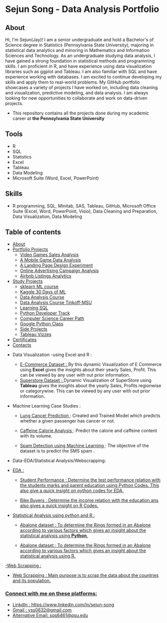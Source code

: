 # Sejun Song - Data Analysis Portfolio 

## About

Hi, I'm Sejun(Jay)! I am a senior undergraduate and hold a Bachelor's of Science degree in Statistics (Pennsylvania State University), majoring in statistical data analytics and minoring in Mathematics and Information Sciences and Technology. As an undergraduate studying data analysis, I have gained a strong foundation in statistical methods and programming skills. I am proficient in R, and have experience using data visualization libraries such as ggplot and Tableau. I am also familiar with SQL and have experience working with databases. I am excited to continue developing my skills and apply them to real-world problems. My GitHub portfolio showcases a variety of projects I have worked on, including data cleaning and visualization, predictive modeling, and data analysis. I am always looking for new opportunities to collaborate and work on data-driven projects.

* This repository contains all the projects done during my academic career at **the Pennsylvania State University**

## Tools 
* R
* SQL
* Statistics
* Excel
* Tableau
* Data Modeling
* Microsoft Suite (Word, Excel, PowerPoint)

## Skills 
* R programming, SQL, Minitab, SAS, Tableau, GitHub, Microsoft Office Suite (Excel, Word, PowerPoint, Visio), Data
Cleaning and Preparation, Data Visualization, Data Modeling 

## Table of contents
- [About](#about)
- [Portfolio Projects](#portfolio-projects)
	+ [Video Games Sales Analysis](#video-games-sales-analysis)
	+ [A Mobile Game Data Analysis](#a-mobile-game-data-analysis)
	+ [A Landing Page Design Experiment](#a-landing-page-design-experiment)
	+ [Online Advertising Campaign Analysis](#online-advertising-campaign-analysis)
	+ [Airbnb Listings Analytics](#airbnb-listings-analytics)
- [Study Projects](#study-projects)  
	+ [sklearn ML course](#sklearn-ml-course)
	+ [Kaggle 30 Days of ML](#kaggle-30-days-of-ml)
	+ [Data Analysis Course](#data-analyst-specialization)
	+ [Data Analysis Course Tinkoff-MSU](#data-analysis-course-tinkoff-msu)
	+ [Learning SQL](#learning-sql)
	+ [Python Developer Track](#python-developer-track)
	+ [Computer Science Career Path](#computer-science-career-path)
	+ [Google Python Class](#google-python-class)
	+ [Side Projects](#side-projects)
	+ [Tableau Vizzes](#tableau-vizzes)
- [Certificates](#certificates)
- [Contacts](#contacts)


* Data Visualization -using Excel and R :

    - <a href="https://github.com/ayshanaji/Data-Analytics-Portfolio-EduBridge/tree/main/Projects/E-commerce%20Dashboard"> E-Commerce Dataset : </a> By this dynamic Visualization of E Commerce using <b>Excel</b> gives the insights about their yearly Sales, Profit. This can be viewed by any user with out prior information. 
    - <a href="https://github.com/ayshanaji/Data-Analytics-Portfolio-EduBridge/tree/main/Projects/Superstore-Tableau%20Dashboard"> Superstore Dataset : </a> Dynamic Visualization of SuperStore using <b>Tableau</b> gives the insights about the yearly Sales, Profits regionwise or categorywise. This can be viewed by any user with out prior information. 
  
* Machine Learning Case Studies :

   * <a href="https://github.com/ayshanaji/Data-Analytics-Portfolio-EduBridge/tree/main/Projects/Lung%20cancer%20Prediction-ML%20approach"> Lung Cancer Prediction </a> : 
Created and Trained  Model which predicts whether a given passenger has cancer or not. 
      
   * <a href="https://github.com/ayshanaji/Data-Analytics-Portfolio-EduBridge/tree/main/Projects/Caffeine-Calorie%20-%20An%20unsupervised%20ML%20approach"> Caffeine Calorie Analysis </a> :
Predict the calorie and caffeine content with its volume.
   
  

   * <a href="https://github.com/ayshanaji/Data-Analytics-Portfolio-EduBridge/tree/main/Projects/SMS%20Spam%20Detection"> Spam Detection using Machine Learning </a> : The objective of the dataset is to predict the SMS spam .
      
    
- Data-EDA/Statistical Analysis/Webscrapping:
  
- <u>EDA<u> :

   * <a href="https://github.com/ayshanaji/Data-Analytics-Portfolio-EduBridge/tree/main/Projects/Students%20Performance-EDA"> Student Performance </a> : 
               Determine the test performance relation with the students marks and parent education using Python Codes. This also give a quick insight on python codes for EDA. 
      
   * <a href="https://github.com/ayshanaji/Data-Analytics-Portfolio-EduBridge/tree/main/Projects/Bike%20Buyers%20-R%20-EDA"> Bike Buyers </a>: 
               Determine the income relation with the education ans also gives a quick insight on R Codes.
- <u>Statistical Analysis using python and R<u> :    
   * <a href="https://github.com/ayshanaji/Data-Analytics-Portfolio-EduBridge/blob/main/Projects/Statistical%20Analysis-R%20and%20Python/Abalone%20Dataset%20-%20Statistical%20Analysis%20on%20Python.ipynb"> Abalone dataset </a>: 
        To determine the Rings formed in an Abalone according to various factors which gives an insight about the statistical analysis using <b>Python</b>.
     
   * <a href="https://github.com/ayshanaji/Data-Analytics-Portfolio-EduBridge/blob/main/Projects/Statistical%20Analysis-R%20and%20Python/Abalone%20Dataset-Statistical%20Analysis%20on%20R.ipynb"> Abalone dataset </a> : 
               To determine the Rings formed in an Abalone according to various factors which gives an insight about the statistical analysis using R.
 
-<u>Web Scrapping<u> : 

   * <a href="https://github.com/ayshanaji/Data-Analytics-Portfolio-EduBridge/tree/main/Projects/Wikipedia-WebScraping"> Web Scrapping </a> : 
    Main purpose is to scrap the data about the countries and its population.
    

    
    
### Connect with me on these platforms:
* LinkdIn : https://www.linkedin.com/in/sejun-song 
* Gmail : yss0632@gmail.com 
* Alternative Email: sqs6461@psu.edu

